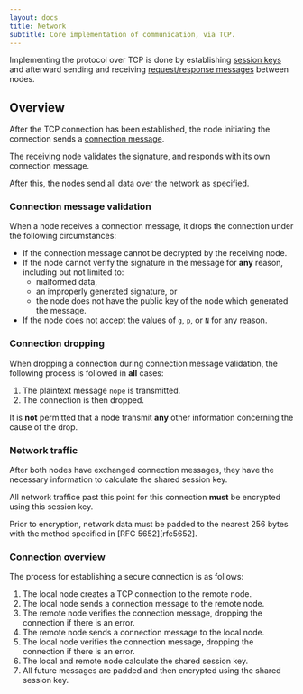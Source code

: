 ```yaml
---
layout: docs
title: Network
subtitle: Core implementation of communication, via TCP.
---
```



Implementing the protocol over TCP is done by establishing [session keys](../session)
and afterward sending and receiving [request/response messages](../communication)
between nodes.

## Overview

After the TCP connection has been established, the node initiating the connection
sends a [connection message](../session/#connection-message).

The receiving node validates the signature, and responds with its own connection
message.

After this, the nodes send all data over the network as [specified](../session/#transmitting-data).








### Connection message validation

When a node receives a connection message, it drops the connection under the
following circumstances:

* If the connection message cannot be decrypted by the receiving node.
* If the node cannot verify the signature in the message for **any** reason, including but not limited to:
	- malformed data,
	- an improperly generated signature, or
	- the node does not have the public key of the node which generated the message.
* If the node does not accept the values of `g`, `p`, or `N` for any reason.

### Connection dropping

When dropping a connection during connection message validation, the following process
is followed in **all** cases:

1. The plaintext message `nope` is transmitted.
2. The connection is then dropped.

It is **not** permitted that a node transmit **any** other information concerning
the cause of the drop.

### Network traffic

After both nodes have exchanged connection messages, they have the necessary information to calculate
the shared session key.

All network traffice past this point for this connection **must** be encrypted using this session key.

Prior to encryption, network data must be padded to the nearest 256 bytes with the method specified
in [RFC 5652][rfc5652].

### Connection overview

The process for establishing a secure connection is as follows:

1. The local node creates a TCP connection to the remote node.
2. The local node sends a connection message to the remote node.
3. The remote node verifies the connection message, dropping the connection if there is an error.
4. The remote node sends a connection message to the local node.
5. The local node verifies the connection message, dropping the connection if there is an error.
6. The local and remote node calculate the shared session key.
7. All future messages are padded and then encrypted using the shared session key.
